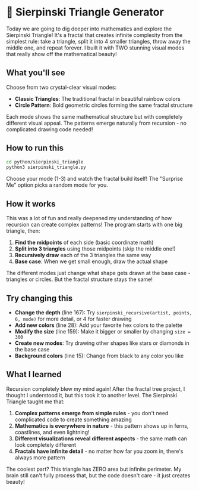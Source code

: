 # 🔺 Sierpinski Triangle Generator

Today we are going to dig deeper into mathematics and explore the Sierpinski Triangle! It's a fractal that creates infinite complexity from the simplest rule: take a triangle, split it into 4 smaller triangles, throw away the middle one, and repeat forever. I built it with TWO stunning visual modes that really show off the mathematical beauty!

## What you'll see

Choose from two crystal-clear visual modes:
- **Classic Triangles**: The traditional fractal in beautiful rainbow colors  
- **Circle Pattern**: Bold geometric circles forming the same fractal structure

Each mode shows the same mathematical structure but with completely different visual appeal. The patterns emerge naturally from recursion - no complicated drawing code needed!

## How to run this

```bash
cd python/sierpinski_triangle
python3 sierpinski_triangle.py
```

Choose your mode (1-3) and watch the fractal build itself! The "Surprise Me" option picks a random mode for you.

## How it works

This was a lot of fun and really deepened my understanding of how recursion can create complex patterns! The program starts with one big triangle, then:

1. **Find the midpoints** of each side (basic coordinate math)
2. **Split into 3 triangles** using those midpoints (skip the middle one!)
3. **Recursively draw** each of the 3 triangles the same way
4. **Base case**: When we get small enough, draw the actual shape

The different modes just change what shape gets drawn at the base case - triangles or circles. But the fractal structure stays the same!

## Try changing this

- **Change the depth** (line 167): Try `sierpinski_recursive(artist, points, 6, mode)` for more detail, or 4 for faster drawing
- **Add new colors** (line 28): Add your favorite hex colors to the palette
- **Modify the size** (line 159): Make it bigger or smaller by changing `size = 300`
- **Create new modes**: Try drawing other shapes like stars or diamonds in the base case
- **Background colors** (line 15): Change from black to any color you like

## What I learned

Recursion completely blew my mind again! After the fractal tree project, I thought I understood it, but this took it to another level. The Sierpinski Triangle taught me that:

1. **Complex patterns emerge from simple rules** - you don't need complicated code to create something amazing
2. **Mathematics is everywhere in nature** - this pattern shows up in ferns, coastlines, and even lightning!
3. **Different visualizations reveal different aspects** - the same math can look completely different
4. **Fractals have infinite detail** - no matter how far you zoom in, there's always more pattern

The coolest part? This triangle has ZERO area but infinite perimeter. My brain still can't fully process that, but the code doesn't care - it just creates beauty! 